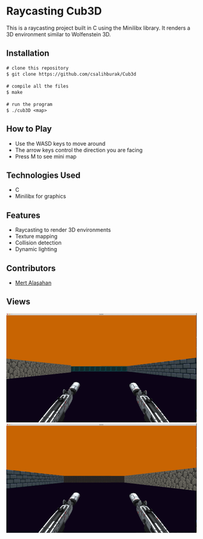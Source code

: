 # Raycasting Cub3D
This is a raycasting project built in C using the Minilibx library. It renders a 3D environment similar to Wolfenstein 3D.
## Installation
```
# clone this repository
$ git clone https://github.com/csalihburak/Cub3d

# compile all the files
$ make

# run the program
$ ./cub3D <map>
```
## How to Play
+ Use the WASD keys to move around
+ The arrow keys control the direction you are facing
+ Press M to see mini map
## Technologies Used
+ C
+ Minilibx for graphics
## Features
+ Raycasting to render 3D environments
+ Texture mapping
+ Collision detection
+ Dynamic lighting

## Contributors
+ [Mert Alaşahan](https://github.com/mertflixs)

## Views
<div>
  <img src="https://github.com/egulerr/Cub3d/blob/master/cub3d_readme_img.png" />
  <img src="https://github.com/egulerr/Cub3d/blob/master/cub3d_readme_img2.png" />
 </div>
